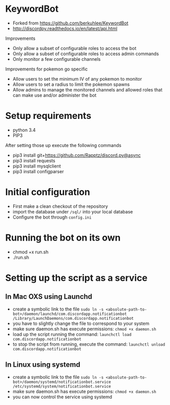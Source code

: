# KeywordBot
* Forked from https://github.com/berkuhlee/KeywordBot
* http://discordpy.readthedocs.io/en/latest/api.html

Improvements
* Only allow a subset of configurable roles to access the bot
* Only allow a subset of configurable roles to access admin commands
* Only monitor a few configurable channels 

Improvements for pokemon go specific
* Allow users to set the minimum IV of any pokemon to monitor
* Allow users to set a radius to limit the pokemon spawns
* Allow admins to manage the monitored channels and allowed roles that can make use and/or administer the bot


Setup requirements
=====
- python 3.4
- PIP3

After setting those up execute the following commands
- pip3 install git+https://github.com/Rapptz/discord.py@async
- pip3 install requests
- pip3 install mysqlclient
- pip3 install configparser


Initial configuration
=====
- First make a clean checkout of the repository
- import the database under `/sql/` into your local database
- Configure the bot through `config.ini`
 
Running the bot on its own
=====
- chmod +x run.sh
- ./run.sh 


Setting up the script as a service
=====
In Mac OXS using Launchd
-----
- create a symbolic link to the file `sudo ln -s <absolute-path-to-bot>/daemon/launchd/com.discordapp.notificationbot /Library/LaunchDaemons/com.discordapp.notificationbot`
- you have to slightly change the file to correspond to your system
- make sure daemon.sh has execute permissions: `chmod +x daemon.sh`
- load up the script running the command: `launchctl load com.discordapp.notificationbot`
- to stop the script from running, execute the command: `launchctl unload com.discordapp.notificationbot`


In Linux using systemd
-----
- create a symbolic link to the file `sudo ln -s <absolute-path-to-bot>/daemon/systemd/notificationbot.service /etc/systemd/system/notificationbot.service`
- make sure daemon.sh has execute permissions: `chmod +x daemon.sh`
- you can now control the service using systemd

